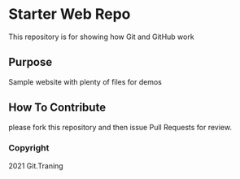 # Starter Web Repo

This repository is for showing how Git and GitHub work

## Purpose

Sample website with plenty of files for demos

## How To Contribute

please fork this repository and then issue Pull Requests for review.

### Copyright

2021 Git.Traning
